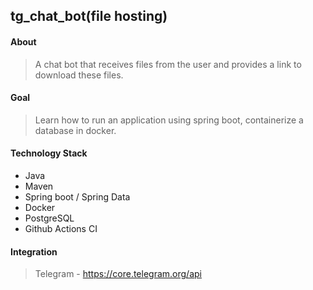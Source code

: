 ## tg_chat_bot(file hosting)


#### About
> A chat bot that receives files from the user and provides a link to download these files.


#### Goal 
> Learn how to run an application using spring boot, containerize a database in docker.

#### Technology Stack

* Java
* Maven
* Spring boot / Spring Data
* Docker
* PostgreSQL
* Github Actions CI

#### Integration
> Telegram - https://core.telegram.org/api
